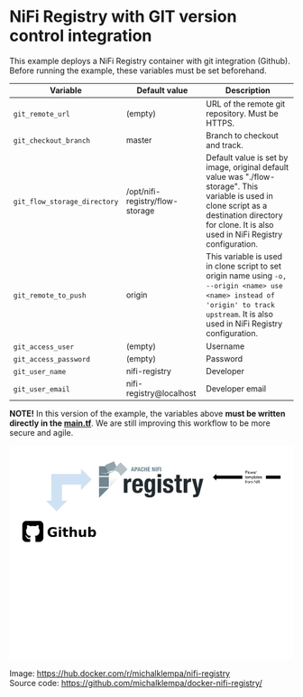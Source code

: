 # NiFi Registry with GIT version control integration

This example deploys a NiFi Registry container with git integration (Github). 
Before running the example, these variables must be set beforehand. 

| Variable   | Default value | Description |
| ------------- | ------------- | ------------- |
| `git_remote_url`  | (empty)  | URL of the remote git repository. Must be HTTPS. |
| `git_checkout_branch`  | master  |Branch to checkout and track.|
| `git_flow_storage_directory`  | /opt/nifi-registry/flow-storage  | Default value is set by image, original default value was "./flow-storage". This variable is used in clone script as a destination directory for clone. It is also used in NiFi Registry configuration.|
| `git_remote_to_push`  | origin  |This variable is used in clone script to set origin name using `-o, --origin <name> use <name> instead of 'origin' to track upstream`. It is also used in NiFi Registry configuration.|
| `git_access_user`  | (empty)  |Username|
| `git_access_password`  | (empty)  |Password|
| `git_user_name`  | nifi-registry  |Developer|
| `git_user_email`  | nifi-registry@localhost  |Developer email|

__NOTE!__ In this version of the example, the variables above __must be written directly in the [main.tf](main.tf#L26-L33)__.
We are still improving this workflow to be more secure and agile.


![img](../resources/images/nifi_registry_git_integration.png)

Image: https://hub.docker.com/r/michalklempa/nifi-registry <br />
Source code: https://github.com/michalklempa/docker-nifi-registry/


